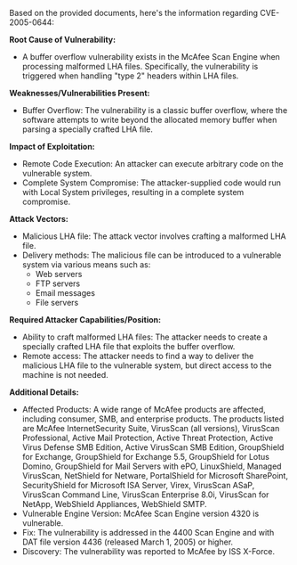 Based on the provided documents, here's the information regarding CVE-2005-0644:

**Root Cause of Vulnerability:**
- A buffer overflow vulnerability exists in the McAfee Scan Engine when processing malformed LHA files. Specifically, the vulnerability is triggered when handling "type 2" headers within LHA files.

**Weaknesses/Vulnerabilities Present:**
- Buffer Overflow: The vulnerability is a classic buffer overflow, where the software attempts to write beyond the allocated memory buffer when parsing a specially crafted LHA file.

**Impact of Exploitation:**
- Remote Code Execution: An attacker can execute arbitrary code on the vulnerable system.
- Complete System Compromise:  The attacker-supplied code would run with Local System privileges, resulting in a complete system compromise.

**Attack Vectors:**
- Malicious LHA file: The attack vector involves crafting a malformed LHA file.
- Delivery methods:  The malicious file can be introduced to a vulnerable system via various means such as:
    - Web servers
    - FTP servers
    - Email messages
    - File servers

**Required Attacker Capabilities/Position:**
- Ability to craft malformed LHA files: The attacker needs to create a specially crafted LHA file that exploits the buffer overflow.
- Remote access: The attacker needs to find a way to deliver the malicious LHA file to the vulnerable system, but direct access to the machine is not needed.

**Additional Details:**
- Affected Products: A wide range of McAfee products are affected, including consumer, SMB, and enterprise products. The products listed are McAfee InternetSecurity Suite, VirusScan (all versions), VirusScan Professional, Active Mail Protection, Active Threat Protection, Active Virus Defense SMB Edition, Active VirusScan SMB Edition, GroupShield for Exchange, GroupShield for Exchange 5.5, GroupShield for Lotus Domino, GroupShield for Mail Servers with ePO, LinuxShield, Managed VirusScan, NetShield for Netware, PortalShield for Microsoft SharePoint, SecurityShield for Microsoft ISA Server, Virex, VirusScan ASaP, VirusScan Command Line, VirusScan Enterprise 8.0i, VirusScan for NetApp, WebShield Appliances, WebShield SMTP.
- Vulnerable Engine Version:  McAfee Scan Engine version 4320 is vulnerable.
- Fix: The vulnerability is addressed in the 4400 Scan Engine and with DAT file version 4436 (released March 1, 2005) or higher.
- Discovery: The vulnerability was reported to McAfee by ISS X-Force.